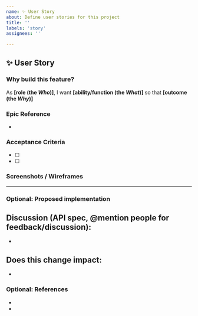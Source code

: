 ```yaml
---
name: ✨ User Story
about: Define user stories for this project
title: ''
labels: 'story'
assignees: ''

---
```


## ✨ User Story

### Why build this feature?

As **[role (the *Who*)]**, I want **[ability/function (the *What*)]** so that **[outcome (the *Why*)]**

### Epic Reference

- 

### Acceptance Criteria

- [ ]
- [ ]

### Screenshots / Wireframes





---

### Optional: Proposed implementation

Discussion (API spec, @mention people for feedback/discussion):
-
-

Does this change impact:
-
-

### Optional: References

-
-
